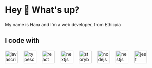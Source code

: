 <h1 align="left">Hey 👋 What's up?</h1>

###

<p align="left">My name is Hana and I'm a web developer, from Ethiopia</p>


###


<h2 align="left">I code with</h2>

###

<div align="left">
  <img src="https://cdn.jsdelivr.net/gh/devicons/devicon/icons/javascript/javascript-original.svg" height="40" alt="javascript logo"  />
  <img width="12" />
  <img src="https://cdn.jsdelivr.net/gh/devicons/devicon/icons/typescript/typescript-original.svg" height="40" alt="typescript logo"  />
  <img width="12" />
  <img src="https://cdn.jsdelivr.net/gh/devicons/devicon/icons/react/react-original.svg" height="40" alt="react logo"  />
  <img width="12" />
  <img src="https://cdn.jsdelivr.net/gh/devicons/devicon/icons/nextjs/nextjs-original.svg" height="40" alt="nextjs logo"  />
  <img width="12" />
  <img src="https://cdn.jsdelivr.net/gh/devicons/devicon/icons/storybook/storybook-original.svg" height="40" alt="storybook logo"  />
  <img width="12" />
  <img src="https://cdn.jsdelivr.net/gh/devicons/devicon/icons/nodejs/nodejs-original.svg" height="40" alt="nodejs logo"  />
  <img width="12" />
  <img src="https://cdn.jsdelivr.net/gh/devicons/devicon/icons/nestjs/nestjs-plain.svg" height="40" alt="nestjs logo"  />
  <img width="12" />
  <img src="https://cdn.jsdelivr.net/gh/devicons/devicon/icons/jest/jest-plain.svg" height="40" alt="jest logo"  />
</div>

###
